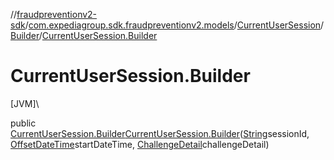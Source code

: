 //[fraudpreventionv2-sdk](../../../../index.md)/[com.expediagroup.sdk.fraudpreventionv2.models](../../index.md)/[CurrentUserSession](../index.md)/[Builder](index.md)/[CurrentUserSession.Builder](-current-user-session.-builder.md)

# CurrentUserSession.Builder

[JVM]\

public [CurrentUserSession.Builder](index.md)[CurrentUserSession.Builder](-current-user-session.-builder.md)([String](https://docs.oracle.com/javase/8/docs/api/java/lang/String.html)sessionId, [OffsetDateTime](https://docs.oracle.com/javase/8/docs/api/java/time/OffsetDateTime.html)startDateTime, [ChallengeDetail](../../-challenge-detail/index.md)challengeDetail)
